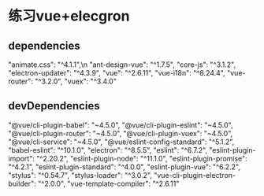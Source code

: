# 练习vue+elecgron

## dependencies
"animate.css": "^4.1.1",\n
"ant-design-vue": "^1.7.5",
"core-js": "^3.1.2",
"electron-updater": "^4.3.9",
"vue": "^2.6.11",
"vue-i18n": "^8.24.4",
"vue-router": "^3.2.0",
"vuex": "^3.4.0"

## devDependencies
"@vue/cli-plugin-babel": "~4.5.0",
"@vue/cli-plugin-eslint": "~4.5.0",
"@vue/cli-plugin-router": "~4.5.0",
"@vue/cli-plugin-vuex": "~4.5.0",
"@vue/cli-service": "~4.5.0",
"@vue/eslint-config-standard": "^5.1.2",
"babel-eslint": "^10.1.0",
"electron": "^8.5.5",
"eslint": "^6.7.2",
"eslint-plugin-import": "^2.20.2",
"eslint-plugin-node": "^11.1.0",
"eslint-plugin-promise": "^4.2.1",
"eslint-plugin-standard": "^4.0.0",
"eslint-plugin-vue": "^6.2.2",
"stylus": "^0.54.7",
"stylus-loader": "^3.0.2",
"vue-cli-plugin-electron-builder": "^2.0.0",
"vue-template-compiler": "^2.6.11"
